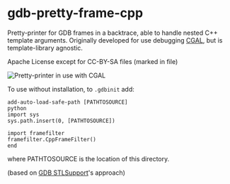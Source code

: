 # gdb-pretty-frame-cpp
Pretty-printer for GDB frames in a backtrace, able to handle nested C++ template arguments. Originally developed for
use debugging [CGAL](http://www.cgal.org/), but is template-library agnostic.

Apache License except for CC-BY-SA files (marked in file)

![Pretty-printer in use with CGAL](https://raw.githubusercontent.com/philtweir/gdb-pretty-frame-cpp/master/doc/inuse.png)

To use without installation, to `.gdbinit` add:
```
add-auto-load-safe-path [PATHTOSOURCE]
python
import sys
sys.path.insert(0, [PATHTOSOURCE])

import framefilter
framefilter.CppFrameFilter()
end
```
where PATHTOSOURCE is the location of this directory.

(based on [GDB STLSupport](https://sourceware.org/gdb/wiki/STLSupport)'s approach)
